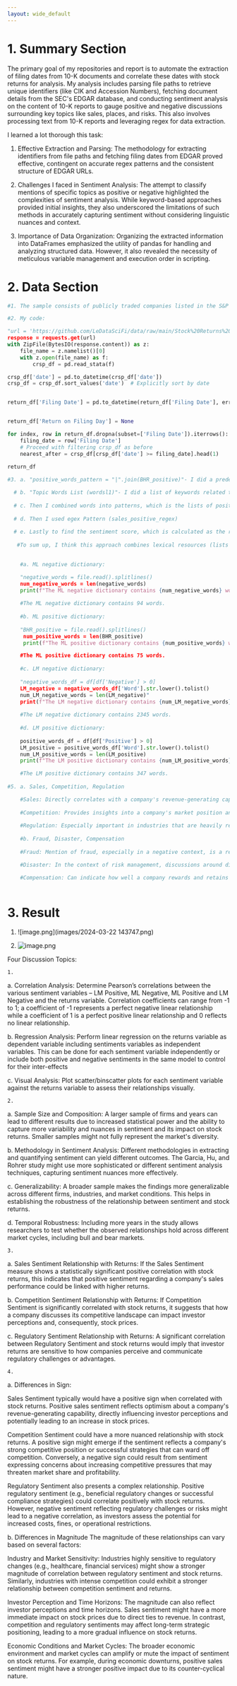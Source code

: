```yaml
---
layout: wide_default
---    
```


# 1. Summary Section

The primary goal of my repositories and report is to automate the extraction of filing dates from 10-K documents and correlate these dates with stock returns for analysis. My analysis includes parsing file paths to retrieve unique identifiers (like CIK and Accession Numbers), fetching document details from the SEC's EDGAR database, and conducting sentiment analysis on the content of 10-K reports to gauge positive and negative discussions surrounding key topics like sales, places, and risks. This also involves processing text from 10-K reports and leveraging regex for data extraction.

I learned a lot thorough this task: 
1. Effective Extraction and Parsing: The methodology for extracting identifiers from file paths and fetching filing dates from EDGAR proved effective, contingent on accurate regex patterns and the consistent structure of EDGAR URLs.

2. Challenges I faced in Sentiment Analysis: The attempt to classify mentions of specific topics as positive or negative highlighted the complexities of sentiment analysis. While keyword-based approaches provided initial insights, they also underscored the limitations of such methods in accurately capturing sentiment without considering linguistic nuances and context.

3. Importance of Data Organization: Organizing the extracted information into DataFrames emphasized the utility of pandas for handling and analyzing structured data. However, it also revealed the necessity of meticulous variable management and execution order in scripting.


# 2. Data Section


```python
#1. The sample consists of publicly traded companies listed in the S&P 500 index for the year 2022. Each company in the sample has filed a 10-K report with the SEC for the fiscal year ending in 2022. 

#2. My code: 

"url = 'https://github.com/LeDataSciFi/data/raw/main/Stock%20Returns%20(CRSP)/crsp_2022_only.zip'
response = requests.get(url)
with ZipFile(BytesIO(response.content)) as z:
    file_name = z.namelist()[0]
    with z.open(file_name) as f:
        crsp_df = pd.read_stata(f)

crsp_df['date'] = pd.to_datetime(crsp_df['date'])
crsp_df = crsp_df.sort_values('date')  # Explicitly sort by date


return_df['Filing Date'] = pd.to_datetime(return_df['Filing Date'], errors='coerce')


return_df['Return on Filing Day'] = None

for index, row in return_df.dropna(subset=['Filing Date']).iterrows():
    filing_date = row['Filing Date']
    # Proceed with filtering crsp_df as before
    nearest_after = crsp_df[crsp_df['date'] >= filing_date].head(1)
    
return_df

#3. a. "positive_words_pattern = "|".join(BHR_positive)"- I did a predefined list of words that are generally indicative of positive sentiment.

  # b. "Topic Words List (wordsl1)"- I did a list of keywords related to specific topics of interest, like 'sales', 'competition', 'regulation'. 
   
  # c. Then I combined words into patterns, which is the lists of positive words and topic words are each joined into a single string pattern. 
   
  # d. Then I used egex Pattern (sales_positive_regex)
   
  # e. Lastly to find the sentiment score, which is calculated as the ratio of the number of positive mentions (hits) to the total document length in words (doc_length). This score represents the proportion of the document that discusses the specified topics in a positive light.
   
   #To sum up, I think this approach combines lexical resources (lists of positive and topic-specific words) with pattern matching to extract meaningful sentiment indicators from unstructured text data.
   

    #a. ML negative dictionary: 

    "negative_words = file.read().splitlines()  
    num_negative_words = len(negative_words)  
    print(f"The ML negative dictionary contains {num_negative_words} words.")"
    
    #The ML negative dictionary contains 94 words.
    
    #b. ML positive dictionary:
    
    "BHR_positive = file.read().splitlines()  
     num_positive_words = len(BHR_positive)
     print(f"The ML positive dictionary contains {num_positive_words} words.")"

    #The ML positive dictionary contains 75 words.
    
    #c. LM negative dictionary:
    
    "negative_words_df = df[df['Negative'] > 0]
    LM_negative = negative_words_df['Word'].str.lower().tolist()
    num_LM_negative_words = len(LM_negative)"
    print(f"The LM negative dictionary contains {num_LM_negative_words} words.")
    
    #The LM negative dictionary contains 2345 words.
    
    #d. LM positive dictionary:
    
    positive_words_df = df[df['Positive'] > 0]
    LM_positive = positive_words_df['Word'].str.lower().tolist()
    num_LM_positive_words = len(LM_positive)
    print(f"The LM positive dictionary contains {num_LM_positive_words} words.")

    #The LM positive dictionary contains 347 words.
    
#5. a. Sales, Competition, Regulation

    #Sales: Directly correlates with a company's revenue-generating capability.
    
    #Competition: Provides insights into a company's market position and competitive environment.
    
    #Regulation: Especially important in industries that are heavily regulated. 
    
    #b. Fraud, Disaster, Compensation
    
    #Fraud: Mention of fraud, especially in a negative context, is a red flag for investors. 

    #Disaster: In the context of risk management, discussions around disaster preparedness or recovery can be positive if they demonstrate resilience and strategic planning.

    #Compensation: Can indicate how well a company rewards and retains talent, which is crucial for long-term success.
    

```

# 3. Result

1. ![image.png](images/2024-03-22 143747.png)


2. ![image.png](attachment:ae1c3195-e896-40d2-b996-b0fafa91f86b.png)

Four Discussion Topics:

    1. 

a. Correlation Analysis: Determine Pearson’s correlations between the various sentiment variables – LM Positive, ML Negative, ML Positive and LM Negative and the returns variable. Correlation coefficients can range from -1 to 1; a coefficient of -1 represents a perfect negative linear relationship while a coefficient of 1 is a perfect positive linear relationship and 0 reflects no linear relationship.

b. Regression Analysis: Perform linear regression on the returns variable as dependent variable including sentiments variables as independent variables. This can be done for each sentiment variable independently or include both positive and negative sentiments in the same model to control for their inter-effects

c. Visual Analysis: Plot scatter/binscatter plots for each sentiment variable against the returns variable to assess their relationships visually.

    2.

a. Sample Size and Composition: A larger sample of firms and years can lead to different results due to increased statistical power and the ability to capture more variability and nuances in sentiment and its impact on stock returns. Smaller samples might not fully represent the market's diversity.

b. Methodology in Sentiment Analysis: Different methodologies in extracting and quantifying sentiment can yield different outcomes. The Garcia, Hu, and Rohrer study might use more sophisticated or different sentiment analysis techniques, capturing sentiment nuances more effectively. 

c. Generalizability: A broader sample makes the findings more generalizable across different firms, industries, and market conditions. This helps in establishing the robustness of the relationship between sentiment and stock returns.

d. Temporal Robustness: Including more years in the study allows researchers to test whether the observed relationships hold across different market cycles, including bull and bear markets.

    3.

a. Sales Sentiment
Relationship with Returns: If the Sales Sentiment measure shows a statistically significant positive correlation with stock returns, this indicates that positive sentiment regarding a company's sales performance could be linked with higher returns.

b. Competition Sentiment
Relationship with Returns: If Competition Sentiment is significantly correlated with stock returns, it suggests that how a company discusses its competitive landscape can impact investor perceptions and, consequently, stock prices.

c. Regulatory Sentiment
Relationship with Returns: A significant correlation between Regulatory Sentiment and stock returns would imply that investor returns are sensitive to how companies perceive and communicate regulatory challenges or advantages.

    4. 

a. Differences in Sign:

Sales Sentiment typically would have a positive sign when correlated with stock returns. Positive sales sentiment reflects optimism about a company's revenue-generating capability, directly influencing investor perceptions and potentially leading to an increase in stock prices.

Competition Sentiment could have a more nuanced relationship with stock returns. A positive sign might emerge if the sentiment reflects a company's strong competitive position or successful strategies that can ward off competition. Conversely, a negative sign could result from sentiment expressing concerns about increasing competitive pressures that may threaten market share and profitability.

Regulatory Sentiment also presents a complex relationship. Positive regulatory sentiment (e.g., beneficial regulatory changes or successful compliance strategies) could correlate positively with stock returns. However, negative sentiment reflecting regulatory challenges or risks might lead to a negative correlation, as investors assess the potential for increased costs, fines, or operational restrictions.

b. Differences in Magnitude
The magnitude of these relationships can vary based on several factors:

Industry and Market Sensitivity: Industries highly sensitive to regulatory changes (e.g., healthcare, financial services) might show a stronger magnitude of correlation between regulatory sentiment and stock returns. Similarly, industries with intense competition could exhibit a stronger relationship between competition sentiment and returns.

Investor Perception and Time Horizons: The magnitude can also reflect investor perceptions and time horizons. Sales sentiment might have a more immediate impact on stock prices due to direct ties to revenue. In contrast, competition and regulatory sentiments may affect long-term strategic positioning, leading to a more gradual influence on stock returns.

Economic Conditions and Market Cycles: The broader economic environment and market cycles can amplify or mute the impact of sentiment on stock returns. For example, during economic downturns, positive sales sentiment might have a stronger positive impact due to its counter-cyclical nature.


```python

```
